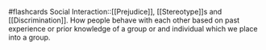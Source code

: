 #flashcards 
Social Interaction::[[Prejudice]], [[Stereotype]]s and [[Discrimination]]. How people behave with each other based on past experience or prior knowledge of a group or and individual which we place into a group.
<!--SR:!2023-11-05,1,230-->